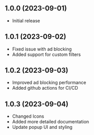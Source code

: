 ## 1.0.0 (2023-09-01)
 - Initial release

## 1.0.1 (2023-09-02)

- Fixed issue with ad blocking
- Added support for custom filters

## 1.0.2 (2023-09-03)

- Improved ad blocking performance
- Added github actions for CI/CD

## 1.0.3 (2023-09-04)

- Changed Icons
- Added more detailed documentation
- Update popup UI and styling
